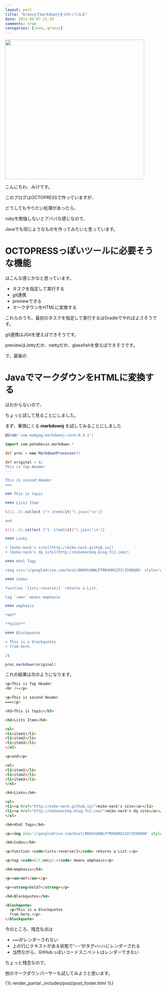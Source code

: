 ```yaml
---
layout: post
title: "Groovyでmarkdownjをさわってみる"
date: 2013-06-07 21:10
comments: true
categories: [java, groovy]
---
```


<img src="//googledrive.com/host/0B4hhdHWLP7RRcURrSlZiNXlNVVk" style="width : 450px;"/>

こんにちわ、みけです。

このブログはOCTOPRESSで作っていますが、

どうしてもやりたい処理があったら、

rubyを勉強しないとアババな感じなので、

Javaでも同じようなものを作ってみたいと思っています。


OCTOPRESSっぽいツールに必要そうな機能
===

はこんな感じかなと思っています。

+ タスクを指定して実行する
+ git連携
+ previewできる
+ マークダウンをHTMLに変換する

これらのうち、最初のタスクを指定して実行するはGradleでやればよさそうです。

git連携はJGitを使えばできそうです。

previewはJettyだか、nettyだか、glassfishを使えばできそうです。

で、最後の

JavaでマークダウンをHTMLに変換する
===

はわからないので、

ちょっと試して見ることにしました。

まず、筆頭にくる **markdownj** を試してみることにしました

```groovy markdown-sample.groovy
@Grab('com.madgag:markdownj-core:0.4.1')

import com.petebevin.markdown.*

def proc = new MarkdownProcessor()

def original = $/
This is Top Header
---

This is second Header
===

### This is topic

#### Lists Item

${(1..3).collect {"+ item${it}"}.join('\n')}

and

${(1..3).collect {"1. item${it}"}.join('\n')}

#### Links

+ [mike-neck's site](http://mike-neck.github.io/)
+ [mike-neck's dq site](http://mikeneckdq.blog.fc2.com/)

#### Html Tags

<img src='//googledrive.com/host/0B4hhdHWLP7RRdHRGZ3ZrZU90Q00' style='width : 400px;'>

#### Codes

function `lists:reverse/1` returns a List.

tag `<em>` means emphasis

#### emphasis

*em?*

**bold?**

#### Blockquotes

> This is a blockquotes
> from here.

/$

proc.markdown(original)
```

これの結果は次のようになります。

```html
<p>This is Top Header
<hr /></p>

<p>This is second Header
===</p>

<h3>This is topic</h3>

<h4>Lists Item</h4>

<ul>
<li>item1</li>
<li>item2</li>
<li>item3</li>
</ul>

<p>and</p>

<ol>
<li>item1</li>
<li>item2</li>
<li>item3</li>
</ol>

<h4>Links</h4>

<ul>
<li><a href="http://mike-neck.github.io/">mike-neck's site</a></li>
<li><a href="http://mikeneckdq.blog.fc2.com/">mike-neck's dq site</a></li>
</ul>

<h4>Html Tags</h4>

<p><img src='//googledrive.com/host/0B4hhdHWLP7RRdHRGZ3ZrZU90Q00' style='width : 400px;'></p>

<h4>Codes</h4>

<p>function <code>lists:reverse/1</code> returns a List.</p>

<p>tag <code>&lt;em&gt;</code> means emphasis</p>

<h4>emphasis</h4>

<p><em>em?</em></p>

<p><strong>bold?</strong></p>

<h4>Blockquotes</h4>

<blockquote>
  <p>This is a blockquotes
  from here.</p>
</blockquote>
```

今のところ、残念な点は

+ `===`がレンダーされない
+ 上の行にテキストがある状態で'---'がタグ`<tr/>`にレンダーされる
+ 当然ながら、GitHubっぽいコードスニペットはレンダーできない

ちょっと残念なので、

他のマークダウンパーサーも試してみようと思います。


{% render_partial _includes/post/post_footer.html %}

